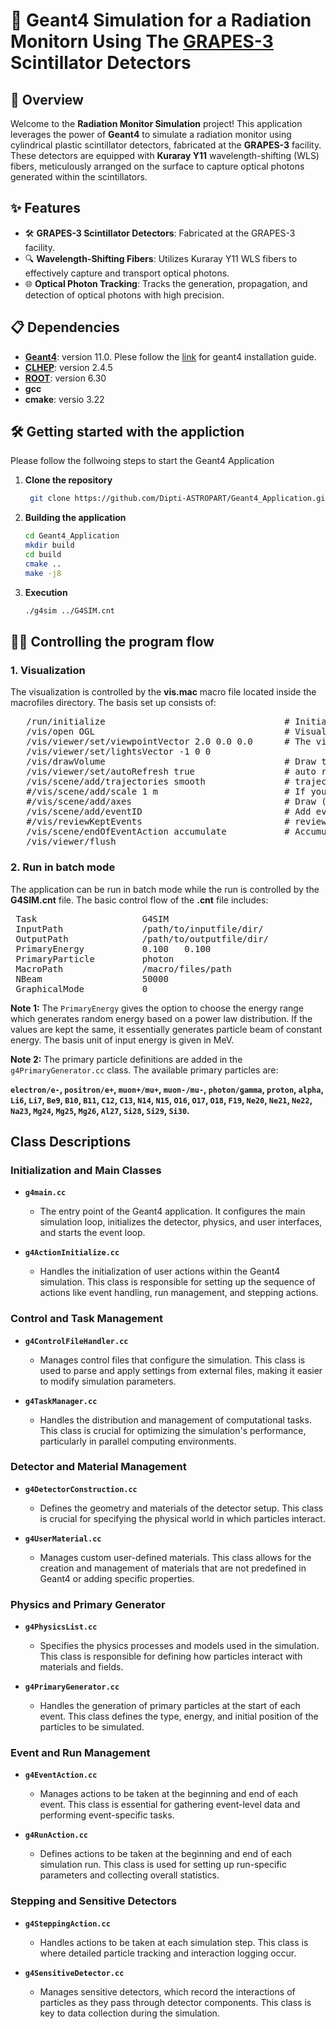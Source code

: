 # 🎯 **Geant4 Simulation for a Radiation Monitorn Using The [GRAPES-3](https://www.tifr.res.in/grapes3/) Scintillator Detectors**

## 🌟 **Overview**

Welcome to the **Radiation Monitor Simulation** project! This application leverages the power of **Geant4** to simulate a radiation monitor using cylindrical plastic scintillator detectors, fabricated at the **GRAPES-3** facility. These detectors are equipped with **Kuraray Y11** wavelength-shifting (WLS) fibers, meticulously arranged on the surface to capture optical photons generated within the scintillators.

## ✨ **Features**

- 🛠 **GRAPES-3 Scintillator Detectors**: Fabricated at the GRAPES-3 facility.
- 🔍 **Wavelength-Shifting Fibers**: Utilizes Kuraray Y11 WLS fibers to effectively capture and transport optical photons.
- 🌐 **Optical Photon Tracking**: Tracks the generation, propagation, and detection of optical photons with high precision.

## 📋 **Dependencies**

- **[Geant4](https://geant4.web.cern.ch/)**: version 11.0. Plese follow the [link](https://geant4-userdoc.web.cern.ch/UsersGuides/InstallationGuide/html/index.html) for geant4 installation guide.
- **[CLHEP](https://proj-clhep.web.cern.ch/proj-clhep/)**: version 2.4.5
- **[ROOT](https://root.cern/)**: version 6.30
- **gcc**
- **cmake**: versio 3.22 

## 🛠 **Getting started with the appliction**
Please follow the follwoing steps to start the Geant4 Application
1. **Clone the repository**
   ```bash
    git clone https://github.com/Dipti-ASTROPART/Geant4_Application.git
2. **Building the application**
   ```bash
   cd Geant4_Application
   mkdir build
   cd build
   cmake ..
   make -j8
3. **Execution**
   ```bash
   ./g4sim ../G4SIM.cnt

## 🤹‍♂️ **Controlling the program flow**
### **1. Visualization**
The visualization is controlled by the **vis.mac** macro file located inside the macrofiles directory. The basis set up consists of:
<pre>
   /run/initialize                                  # Initialize the visual executive
   /vis/open OGL                                    # Visualization driver
   /vis/viewer/set/viewpointVector 2.0 0.0 0.0      # The view pointer 
   /vis/viewer/set/lightsVector -1 0 0
   /vis/drawVolume                                  # Draw the volume
   /vis/viewer/set/autoRefresh true                 # auto refresh
   /vis/scene/add/trajectories smooth               # trajectory type
   #/vis/scene/add/scale 1 m                        # If you want to see the scale
   #/vis/scene/add/axes                             # Draw (X, Y, Z) axes
   /vis/scene/add/eventID                           # Add event ID
   #/vis/reviewKeptEvents                           # review the evevnt
   /vis/scene/endOfEventAction accumulate           # Accumulate in case of mulitple beam at once
   /vis/viewer/flush
</pre>

### **2. Run in batch mode**
The application can be run in batch mode while the run is controlled by the **G4SIM.cnt** file. The basic control flow of the **.cnt** file includes:
<pre>
 Task                    G4SIM                                           # Task name
 InputPath               /path/to/inputfile/dir/                         # Input path
 OutputPath              /path/to/outputfile/dir/                        # Output Path
 PrimaryEnergy           0.100   0.100                                   # Energy range (MeV) of primary beam
 PrimaryParticle         photon                                          # Primary particle name used as beam
 MacroPath               /macro/files/path                               # Path containing `.mac' files
 NBeam                   50000                                           # Number of beams in one run
 GraphicalMode           0                                               # [ `1' for True | `0' for False]
</pre>

**Note 1:** The `PrimaryEnergy` gives the option to choose the energy range which generates random energy based on a power law distribution. If the values are kept the same, it essentially generates particle beam of constant energy. The basis unit of input energy is given in MeV. 

**Note 2:** The primary particle definitions are added in the `g4PrimaryGenerator.cc` class. The available primary particles are: 

**`electron/e-`, `positron/e+`, `muon+/mu+`, `muon-/mu-`, `photon/gamma`, `proton`, `alpha`, `Li6`, `Li7`, `Be9`, `B10`, `B11`, `C12`, `C13`, `N14`, `N15`, `O16`, `O17`, `O18`, `F19`, `Ne20`, `Ne21`, `Ne22`, `Na23`, `Mg24`, `Mg25`, `Mg26`, `Al27`, `Si28`, `Si29`, `Si30`.**



## Class Descriptions

### Initialization and Main Classes

- **`g4main.cc`**
  - The entry point of the Geant4 application. It configures the main simulation loop, initializes the detector, physics, and user interfaces, and starts the event loop.
   
- **`g4ActionInitialize.cc`**
  - Handles the initialization of user actions within the Geant4 simulation. This class is responsible for setting up the sequence of actions like event handling, run management, and stepping actions.

### Control and Task Management
- **`g4ControlFileHandler.cc`**
  - Manages control files that configure the simulation. This class is used to parse and apply settings from external files, making it easier to modify simulation parameters.

- **`g4TaskManager.cc`**
  - Handles the distribution and management of computational tasks. This class is crucial for optimizing the simulation's performance, particularly in parallel computing environments.
  
### Detector and Material Management
- **`g4DetectorConstruction.cc`**
  - Defines the geometry and materials of the detector setup. This class is crucial for specifying the physical world in which particles interact.

- **`g4UserMaterial.cc`**
  - Manages custom user-defined materials. This class allows for the creation and management of materials that are not predefined in Geant4 or adding specific properties.

### Physics and Primary Generator
- **`g4PhysicsList.cc`**
  - Specifies the physics processes and models used in the simulation. This class is responsible for defining how particles interact with materials and fields.

- **`g4PrimaryGenerator.cc`**
  - Handles the generation of primary particles at the start of each event. This class defines the type, energy, and initial position of the particles to be simulated.

### Event and Run Management
- **`g4EventAction.cc`**
  - Manages actions to be taken at the beginning and end of each event. This class is essential for gathering event-level data and performing event-specific tasks.

- **`g4RunAction.cc`**
  - Defines actions to be taken at the beginning and end of each simulation run. This class is used for setting up run-specific parameters and collecting overall statistics.

### Stepping and Sensitive Detectors
- **`g4SteppingAction.cc`**
  - Handles actions to be taken at each simulation step. This class is where detailed particle tracking and interaction logging occur.

- **`g4SensitiveDetector.cc`**
  - Manages sensitive detectors, which record the interactions of particles as they pass through detector components. This class is key to data collection during the simulation.

